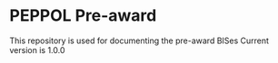 
 # PEPPOL Pre-award

 This repository is used for documenting the pre-award BISes
 Current version is 1.0.0
